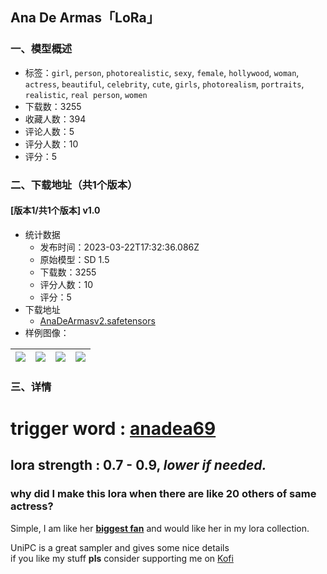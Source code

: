 ## Ana De Armas「LoRa」
### 一、模型概述

- 标签：`girl`, `person`, `photorealistic`, `sexy`, `female`, `hollywood`, `woman`, `actress`, `beautiful`, `celebrity`, `cute`, `girls`, `photorealism`, `portraits`, `realistic`, `real person`, `women`
- 下载数：3255
- 收藏人数：394
- 评论人数：5
- 评分人数：10
- 评分：5

### 二、下载地址（共1个版本）

#### [版本1/共1个版本] v1.0

- 统计数据
  - 发布时间：2023-03-22T17:32:36.086Z
  - 原始模型：SD 1.5
  - 下载数：3255
  - 评分人数：10
  - 评分：5
- 下载地址
  - [AnaDeArmasv2.safetensors](https://civitai.com/api/download/models/24998)
- 样例图像：

| <img src="https://image.civitai.com/xG1nkqKTMzGDvpLrqFT7WA/7396be81-efdc-4cbf-d726-fb2f3681ba00/width=450/273430.jpeg" /> | <img src="https://image.civitai.com/xG1nkqKTMzGDvpLrqFT7WA/7c22582a-4b57-4312-e4f9-7c6b774fd100/width=450/302296.jpeg" /> | <img src="https://image.civitai.com/xG1nkqKTMzGDvpLrqFT7WA/1159a1e9-9193-4e37-7409-410cccd08500/width=450/273437.jpeg" /> | <img src="https://image.civitai.com/xG1nkqKTMzGDvpLrqFT7WA/ab1018c0-0a68-489f-044f-3629bad02800/width=450/273436.jpeg" /> |
| ---- | ---- | ---- | ---- |


### 三、详情
<h1>trigger word : <u>anadea69</u></h1><h2>lora strength : 0.7 - 0.9, <em>lower if needed.</em></h2><h3>why did I make this lora when there are like 20 others of same actress? </h3><p>Simple, I am like her <strong><u>biggest fan</u></strong> and would like her in my lora collection.</p><p>UniPC is a great sampler and gives some nice details<br />if you like my stuff <strong>pls</strong> consider supporting me on <a target="_blank" rel="ugc" href="https://ko-fi.com/dogucat">Kofi</a></p>